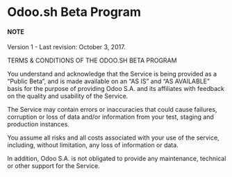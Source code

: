 <a id="odoo-sh-terms"></a>

# Odoo.sh Beta Program

#### NOTE
Version 1 - Last revision: October 3, 2017.

TERMS & CONDITIONS OF THE ODOO.SH BETA PROGRAM

You understand and acknowledge that the Service is being provided as a “Public Beta”,
and is made available on an “AS IS” and “AS AVAILABLE” basis for the purpose of providing
Odoo S.A. and its affiliates with feedback on the quality and usability of the Service.

The Service may contain errors or inaccuracies that could cause failures, corruption or
loss of data and/or information from your test, staging and production instances.

You assume all risks and all costs associated with your use of the service, including,
without limitation, any loss of information or data.

In addition, Odoo S.A. is not obligated to provide any maintenance, technical or other
support for the Service.
